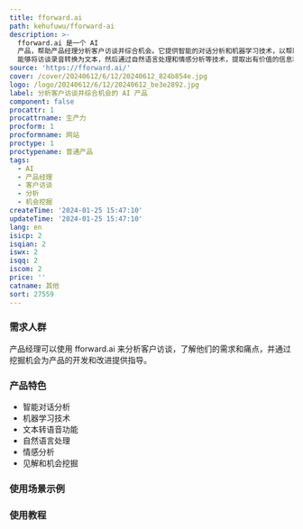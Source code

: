 ```yaml
---
title: fforward.ai
path: kehufuwu/fforward-ai
description: >-
  fforward.ai 是一个 AI
  产品，帮助产品经理分析客户访谈并综合机会。它提供智能的对话分析和机器学习技术，以帮助产品团队更好地理解客户需求和挖掘商机。fforward.ai
  能够将访谈录音转换为文本，然后通过自然语言处理和情感分析等技术，提取出有价值的信息和见解。产品经理可以利用这些分析结果，发现并把握客户的共同需求，为产品的开发和改进提供指导。
source: 'https://fforward.ai/'
cover: /cover/20240612/6/12/20240612_824b854e.jpg
logo: /logo/20240612/6/12/20240612_be3e2892.jpg
label: 分析客户访谈并综合机会的 AI 产品
component: false
procattr: 1
procattrname: 生产力
procform: 1
procformname: 网站
proctype: 1
proctypename: 普通产品
tags:
  - AI
  - 产品经理
  - 客户访谈
  - 分析
  - 机会挖掘
createTime: '2024-01-25 15:47:10'
updateTime: '2024-01-25 15:47:10'
lang: en
isicp: 2
isqian: 2
iswx: 2
isqq: 2
iscom: 2
price: ''
catname: 其他
sort: 27559
---
```




### 需求人群
产品经理可以使用 fforward.ai 来分析客户访谈，了解他们的需求和痛点，并通过挖掘机会为产品的开发和改进提供指导。

### 产品特色
- 智能对话分析
- 机器学习技术
- 文本转语音功能
- 自然语言处理
- 情感分析
- 见解和机会挖掘

### 使用场景示例


### 使用教程


  

